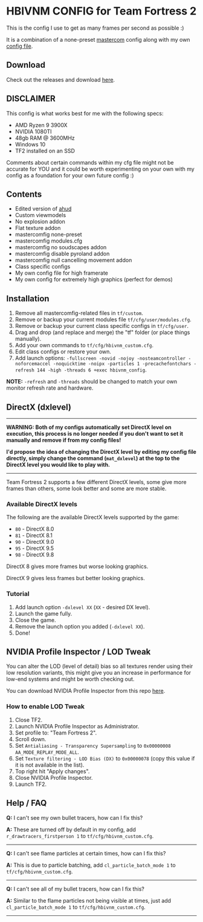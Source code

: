 # HBIVNM CONFIG for Team Fortress 2
This is the config I use to get as many frames per second as possible :)

It is a combination of a none-preset [mastercom](https://mastercomfig.com/) config along with my own [config file](https://github.com/hbivnm/hbivnm-tf2-config/blob/main/tf/cfg/hbivnm_config.cfg).

## Download
Check out the releases and download [here](https://github.com/hbivnm/hbivnm-tf2-config/releases).

## DISCLAIMER
This config is what works best for me with the following specs:
- AMD Ryzen 9 3900X
- NVIDIA 1080TI
- 48gb RAM @ 3600MHz
- Windows 10
- TF2 installed on an SSD

Comments about certain commands within my cfg file might not be accurate for YOU and it could be worth experimenting on your own with my config as a foundation for your own future config :)

## Contents
- Edited version of [ahud](https://huds.tf/site/s-ahud)
- Custom viewmodels
- No explosion addon
- Flat texture addon
- mastercomfig none-preset
- mastercomfig modules.cfg
- mastercomfig no soudscapes addon
- mastercomfig disable pyroland addon
- mastercomfig null cancelling movement addon
- Class specific configs
- My own config file for high framerate
- My own config for extremely high graphics (perfect for demos)

## Installation
1. Remove all mastercomfig-related files in `tf/custom`.
2. Remove or backup your current modules file `tf/cfg/user/modules.cfg`.
3. Remove or backup your current class specific configs in `tf/cfg/user`.
4. Drag and drop (and replace and merge) the "tf" folder (or place things manually).
5. Add your own commands to `tf/cfg/hbivnm_custom.cfg`.
4. Edit class configs or restore your own.
5. Add launch options: `-fullscreen -novid -nojoy -nosteamcontroller -noforcemaccel -noquicktime -noipx -particles 1 -precachefontchars -refresh 144 -high -threads 6 +exec hbivnm_config`.

**NOTE:** `-refresh` and `-threads` should be changed to match your own monitor refresh rate and hardware.

## DirectX (dxlevel)
***
**WARNING: Both of my configs automatically set DirectX level on execution, this process is no longer needed if you don't want to set it manually and remove if from my config files!**

**I'd propose the idea of changing the DirectX level by editing my config file directly, simply change the command (`mat_dxlevel`) at the top to the DirectX level you would like to play with.**
***

Team Fortress 2 supports a few different DirectX levels, some give more frames than others, some look better and some are more stable.

### Available DirectX levels
The following are the available DirectX levels supported by the game:
- `80` - DirectX 8.0
- `81` - DirectX 8.1
- `90` - DirectX 9.0
- `95` - DirectX 9.5
- `98` - DirectX 9.8

DirectX 8 gives more frames but worse looking graphics.

DirectX 9 gives less frames but better looking graphics.

### Tutorial
1. Add launch option `-dxlevel XX` (`XX` - desired DX level).
2. Launch the game fully.
3. Close the game.
4. Remove the launch option you added (`-dxlevel XX`).
5. Done!

## NVIDIA Profile Inspector / LOD Tweak
You can alter the LOD (level of detail) bias so all textures render using their low resolution variants, this might give you an increase in performance for low-end systems and might be worth checking out.

You can download NVIDIA Profile Inspector from this repo [here](https://github.com/hbivnm/hbivnm-tf2-config/raw/main/NVIDIA%20Profile%20Inspector/nvidiaProfileInspector.exe).

### How to enable LOD Tweak
1. Close TF2.
2. Launch NVIDIA Profile Inspector as Administrator.
3. Set profile to: "Team Fortress 2".
4. Scroll down.
5. Set `Antialiasing - Transparency Supersampling` to `0x00000008 AA_MODE_REPLAY_MODE_ALL`.
6. Set `Texture filtering - LOD Bias (DX)` to `0x00000078` (copy this value if it is not available in the list).
7. Top right hit "Apply changes".
8. Close NVIDIA Profile Inspector.
9. Launch TF2.

## Help / FAQ
**Q:** I can't see my own bullet tracers, how can I fix this?

**A:** These are turned off by default in my config, add `r_drawtracers_firstperson 1` to `tf/cfg/hbivnm_custom.cfg`.
***
**Q:** I can't see flame particles at certain times, how can I fix this?

**A:** This is due to particle batching, add `cl_particle_batch_mode 1` to `tf/cfg/hbivnm_custom.cfg`.
***
**Q:** I can't see all of my bullet tracers, how can I fix this?

**A:** Similar to the flame particles not being visible at times, just add `cl_particle_batch_mode 1` to `tf/cfg/hbivnm_custom.cfg`.
***
